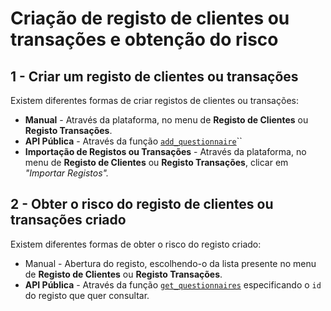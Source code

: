# Criação de registo de clientes ou transações e obtenção do risco

## 1 - Criar um registo de clientes ou transações

Existem diferentes formas de criar registos de clientes ou transações:

* **Manual** - Através da plataforma, no menu de **Registo de Clientes** ou **Registo Transações**.
* **API Pública** - Através da função [`add_questionnaire`](../../api/registrations.md#adicao-de-um-registo)``
* **Importação de Registos ou Transações** - Através da plataforma, no menu de **Registo de Clientes** ou **Registo Transações**, clicar em _"Importar Registos"._

## 2 - Obter o risco do registo de clientes ou transações criado

Existem diferentes formas de obter o risco do registo criado:

* Manual - Abertura do registo, escolhendo-o da lista presente no menu de **Registo de Clientes** ou **Registo Transações**.
* **API Pública** - Através da função [`get_questionnaires`](../../api/registrations.md#obter-registos) especificando o `id` do registo que quer consultar.
